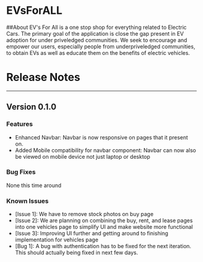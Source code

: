 # EVsForALL

##About
EV's For All is a one stop shop for everything related to Electric Cars. The primary goal of the application is close the gap present in EV adoption for under priveledged communities. We seek to encourage and empower our users, especially people from underpriveledged communities, to obtain EVs as well as educate them on the benefits of electric vehicles.

# Release Notes
----------------------------------------
## Version 0.1.0

### Features
- Enhanced Navbar: Navbar is now responsive on pages that it present on.
- Added Mobile compatibility for navbar component: Navbar can now also be viewed on mobile device not just laptop or desktop

### Bug Fixes
None this time around

### Known Issues
- [Issue 1]: We have to remove stock photos on buy page
- [Issue 2]: We are planning on combining the buy, rent, and lease pages into one vehicles page to simplify UI and make website more functional
- [Issue 3]: Improving UI further and getting around to finishing implementation for vehicles page
- [Bug 1]: A bug with authentication has to be fixed for the next iteration. This should actually being fixed in next few days.

